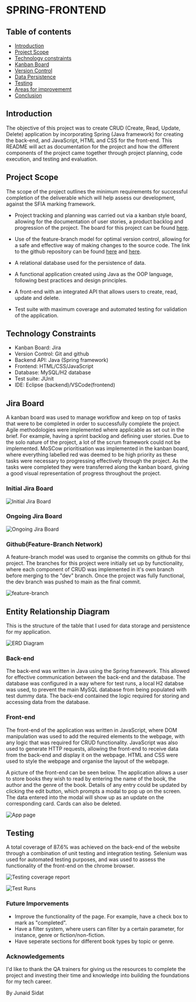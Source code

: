 # SPRING-FRONTEND

## Table of contents

- [Introduction](#Introduction)
- [Project Scope](#Project-Scope)
- [Technology constraints](#Technology-constraints)
- [Kanban Board](#Jira-Board)
- [Version Control](#Version-control)
- [Data Persistence](#Data-Persistence)
- [Testing](#Testing)
- [Areas for improvememt](#Areas-for-improvement)
- [Conclusion](#Conclusion)

## Introduction

The objective of this project was to create CRUD (Create, Read, Update, Delete) application by incorporating Spring (Java framework) for creating the back-end, and JavaScript, HTML and CSS for the front-end. This README will act as documentation for the project and how the different components of the project came together through project planning, code execution, and testing and evaluation.

## Project Scope

The scope of the project outlines the minimum requirements for successful completion of the deliverable which will help assess our development, against the SFIA marking framework.

- Project tracking and planning was carried out via a kanban style board, allowing for the documentation of user stories, a product backlog and progression of the project. The board for this project can be found [here](https://junaid95.atlassian.net/secure/RapidBoard.jspa?rapidView=3&projectKey=SP&selectedIssue=SP-38).

- Use of the feature-branch model for optimal version control, allowing for a safe and effective way of making changes to the source code. The link to the github repository can be found [here](https://github.com/JSidat/Spring-project) and [here](https://github.com/JSidat/SPRING-FRONTEND).

- A relational database used for the persistence of data.

- A functional application created using Java as the OOP language, following best practices and design principles.

- A front-end with an integrated API that allows users to create, read, update and delete.

- Test suite with maximum coverage and automated testing for validation of the application.

## Technology Constraints

- Kanban Board: Jira
- Version Control: Git and github
- Backend API: Java (Spring framework)
- Frontend: HTML/CSS/JavaScript
- Database: MySQL/H2 database
- Test suite: JUnit
- IDE: Eclipse (backend)/VSCode(frontend)

## Jira Board

A kanban board was used to manage workflow and keep on top of tasks that were to be completed in order to successfully complete the project. Agile methodologies were implemented where applicable as set out in the brief. For example, having a sprint backlog and defining user stories. Due to the solo nature of the project, a lot of the scrum framework could not be implemented. MoSCow prioritisation was implemented in the kanban board, where everything labelled red was deemed to be high priority as these tasks were necessary to progressing effectively through the project. As the tasks were completed they were transferred along the kanban board, giving a good visual representation of progress throughout the project.

### Initial Jira Board

![Initial Jira Board](./Images/initial_jira_board.png)

### Ongoing Jira Board

![Ongoing Jira Board](./Images/ongoing_jira_board.png)

### Github(Feature-Branch Network)

A feature-branch model was used to organise the commits on github for thsi project. The branches for this project were initially set up by functionality, where each component of CRUD was implemented in it's own branch before merging to the "dev" branch. Once the project was fully functional, the dev branch was pushed to main as the final commit. 

![feature-branch](./Images/feature-branch.png)

## Entity Relationship Diagram

This is the structure of the table that I used for data storage and persistence for my application.

![ERD Diagram](./Images/ERD.png)

### Back-end

The back-end was written in Java using the Spring framework. This allowed for effective communication between the back-end and the database. The database was configured in a way where for test runs, a local H2 databse was used, to prevent the main MySQL database from being populated with test dummy data. The back-end contained the logic required for storing and accessing data from the database.

### Front-end

The front-end of the application was written in JavaScript, where DOM manipulation was used to add the required elements to the webpage, with any logic that was required for CRUD functionality. JavaScript was also used to generate HTTP requests, allowing the front-end to receive data from the back-end and display it on the webpage. HTML and CSS were used to style the webpage and organise the layout of the webpage. 

A picture of the front-end can be seen below. The application allows a user to store books they wish to read by entering the name of the book, the author and the genre of the book. Details of any entry could be updated by clicking the edit button, which prompts a modal to pop up on the screen. The data entered into the modal will show up as an update on the corresponding card. Cards can also be deleted.

![App page](./Images/App_page.png)

## Testing

A total coverage of 87.6% was achieved on the back-end of the website through a combination of unit testing and integration testing. Selenium was used for automated testing purposes, and was used to assess the functionality of the front-end on the chrome browser.

![Testing coverage report](./Images/testing_coverage.png)

![Test Runs](./Images/test_runs.png)

### Future Imporvements

* Improve the functionality of the page. For example, have a check box to mark as "completed".
* Have a filter system, where users can filter by a certain parameter, for instance, genre or fiction/non-fiction.
* Have seperate sections for different book types by topic or genre.

### Acknowledgements

I'd like to thank the QA trainers for giving us the resources to complete the project and investing their time and knowledge into building the foundations for my tech career.

By Junaid Sidat
